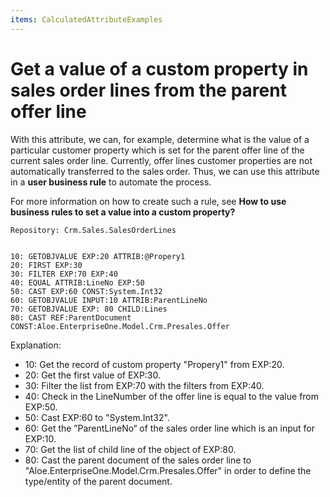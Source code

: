 ```yaml
---
items: CalculatedAttributeExamples
---
```


# Get a value of a custom property in sales order lines from the parent offer line

With this attribute, we can, for example, determine what is the value of a particular customer property which is set for the parent offer line of the current sales order line. Currently, offer lines customer properties are not automatically transferred to the sales order. Thus, we can use this attribute in a **user business rule** to automate the process. 

For more information on how to create such a rule, see **How to use business rules to set a value into a custom property?**

```
Repository: Crm.Sales.SalesOrderLines
```

```
                    
10: GETOBJVALUE EXP:20 ATTRIB:@Propery1                 
20: FIRST EXP:30                                                       
30: FILTER EXP:70 EXP:40                               
40: EQUAL ATTRIB:LineNo EXP:50                   
50: CAST EXP:60 CONST:System.Int32                          
60: GETOBJVALUE INPUT:10 ATTRIB:ParentLineNo                        
70: GETOBJVALUE EXP: 80 CHILD:Lines                          
80: CAST REF:ParentDocument CONST:Aloe.EnterpriseOne.Model.Crm.Presales.Offer                
```



Explanation:

- 10: Get the record of custom property "Propery1" from EXP:20. 
- 20: Get the first value of EXP:30.
- 30: Filter the list from EXP:70 with the filters from EXP:40.
- 40: Check in the LineNumber of the offer line is equal to the value from EXP:50.
- 50: Cast EXP:60 to "System.Int32".
- 60: Get the ”ParentLineNo“ of the sales order line which is an input for EXP:10.
- 70: Get the list of child line of the object of EXP:80.
- 80: Cast the parent document of the sales order line to "Aloe.EnterpriseOne.Model.Crm.Presales.Offer" in order to define the type/entity of the parent document.


